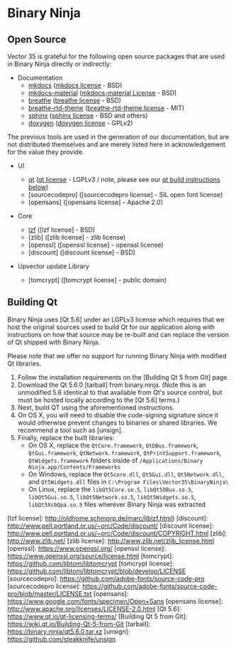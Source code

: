 # Binary Ninja

## Open Source

Vector 35 is grateful for the following open source packages that are used in Binary Ninja directly or indirectly:

* Documentation
    - [mkdocs] ([mkdocs license] - BSD)
    - [mkdocs-material] ([mkdocs-material License] - BSD)
    - [breathe] ([breathe license] - BSD)
    - [breathe-rtd-theme] ([breathe-rtd-theme license] - MIT)
    - [sphinx] ([sphinx license] - BSD and others)
    - [doxygen] ([doxygen license] - GPLv2)

The previous tools are used in the generation of our documentation, but are not distributed themselves and are merely listed here in acknowledgement for the value they provide.

* UI
    - [qt] ([qt license] - LGPLv3 / note, please see our [qt build instructions below](open-source.md#building-qt))
    - [sourcecodepro] ([sourcecodepro license] - SIL open font license)
    - [opensans] ([opensans license] - Apache 2.0)

* Core
    - [lzf] ([lzf license] - BSD)
    - [zlib] ([zlib license] - zlib license)
    - [openssl] ([openssl license] - openssl license)
    - [discount] ([discount license] - BSD)

* Upvector update Library
    - [tomcrypt] ([tomcrypt license] - public domain)


## Building Qt

Binary Ninja uses [Qt 5.6] under an LGPLv3 license which requires that we host the original sources used to build Qt for our application along with instructions on how that source may be re-built and can replace the version of Qt shipped with Binary Ninja.

Please note that we offer no support for running Binary Ninja with modified Qt libraries.

1. Follow the installation requirements on the [Building Qt 5 from Git] page.
2. Download the Qt 5.6.0 [tarball] from binary.ninja. (Note this is an unmodified 5.6 identical to that available from Qt's source control, but must be hosted locally according to the [Qt 5.6] terms.)
3. Next, build QT using the aforementioned instructions.
4. On OS X, you will need to disable the code-signing signature since it would otherwise prevent changes to binaries or shared libraries.  We recommend a tool such as [unsign].
5. Finally, replace the built libraries:
     - On OS X, replace the `QtCore.framework`, `QtDBus.framework`, `QtGui.framework`, `QtNetwork.framework`, `QtPrintSupport.framework`, `QtWidgets.framework` folders inside of `/Applications/Binary Ninja.app/Contents/Frameworks`
     - On Windows, replace the `Qt5core.dll`, `Qt5Gui.dll`, `Qt5Network.dll`, and `Qt5Widgets.dll` files in `C:\Program Files\Vector35\BinaryNinja\`
     - On Linux, replace the `libQt5Core.so.5`, `libQt5DBus.so.5`, `libQt5Gui.so.5`, `libQt5Network.so.5`, `libQt5Widgets.so.5`, `libQt5XcbQpa.so.5` files wherever Binary Ninja was extracted

[mkdocs]: http://www.mkdocs.org/
[mkdocs license]: https://github.com/mkdocs/mkdocs/blob/master/LICENSE
[mkdocs-material]: https://github.com/squidfunk/mkdocs-material
[mkdocs-material license]: https://github.com/squidfunk/mkdocs-material/blob/master/LICENSE
[breathe]: https://github.com/michaeljones/breathe
[breathe license]: https://github.com/michaeljones/breathe/blob/master/LICENSE
[breathe-rtd-theme]: https://github.com/snide/sphinx_rtd_theme/
[breathe-rtd-theme license]: https://github.com/snide/sphinx_rtd_theme/blob/master/LICENSE
[sphinx]: http://www.sphinx-doc.org/en/stable/index.html
[sphinx license]: https://github.com/sphinx-doc/sphinx/blob/master/LICENSE
[doxygen]: http://www.stack.nl/~dimitri/doxygen/
[doxygen license]: https://github.com/doxygen/doxygen/blob/master/LICENSE
[qt]: https://www.qt.io/download/
[qt license]: https://www.qt.io/qt-licensing-terms/
[lzf]: http://oldhome.schmorp.de/marc/liblzf.html
[lzf license]: http://oldhome.schmorp.de/marc/liblzf.html)
[discount]: http://www.pell.portland.or.us/~orc/Code/discount/
[discount license]: http://www.pell.portland.or.us/~orc/Code/discount/COPYRIGHT.html
[zlib]: http://www.zlib.net/
[zlib license]: http://www.zlib.net/zlib_license.html
[openssl]: https://www.openssl.org/
[openssl license]: https://www.openssl.org/source/license.html
[tomcrypt]:  https://github.com/libtom/libtomcrypt
[tomcrypt license]: https://github.com/libtom/libtomcrypt/blob/develop/LICENSE
[sourcecodepro]: https://github.com/adobe-fonts/source-code-pro
[sourcecodepro license]:  https://github.com/adobe-fonts/source-code-pro/blob/master/LICENSE.txt
[opensans]: https://www.google.com/fonts/specimen/Open+Sans
[opensans license]: http://www.apache.org/licenses/LICENSE-2.0.html
[Qt 5.6]: https://www.qt.io/qt-licensing-terms/
[Building Qt 5 from Git]: https://wiki.qt.io/Building-Qt-5-from-Git
[tarball]: https://binary.ninja/qt5.6.0.tar.xz
[unsign]: https://github.com/steakknife/unsign
